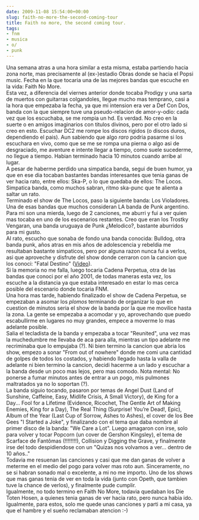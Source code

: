 ```yaml
---  
date: 2009-11-08 15:54:00+00:00  
slug: faith-no-more-the-second-coming-tour  
title: Faith no more, the second coming tour.  
tags:  
- fnm  
- musica  
- o/  
- punk  
---  
```

  
Una semana atras a una hora similar a esta misma, estaba partiendo hacia zona norte, mas precisamente al (ex-)estadio Obras donde se hacia el Popsi music. Fecha en la que tocaria una de las mejores bandas que escuche en la vida: Faith No More.  
Esta vez, a diferencia del viernes anterior donde tocaba Prodigy y una sarta de muertos con guitarras colgandoles, llegue mucho mas temprano, casi a la hora que empezaba la fecha, ya que mi intension era ver a Def Con Dos, banda con la que siempre tuve una pseudo-relacion de amor-y-odio: cada vez que los escuchaba, se me rompia un hd. Es verdad. No creo en la suerte o en amigos imaginarios con titulos divinos, pero por el otro lado si creo en esto. Escuchar DC2 me rompe los discos rigidos (o discos duros, dependiendo el pais). Aun sabiendo que algo *raro* podria pasarme si los escuchara en vivo, como que se me se rompa una pierna o algo asi de desgraciado, me aventure e intente llegar a tiempo, como suele sucederme, no llegue a tiempo. Habian terminado hacia 10 minutos cuando arribe al lugar.   
A pesar de haberme perdido una simpatica banda, segui de buen humor, ya que en ese dia tocaban bastantes bandas interesantes que tenia ganas de ver hacia rato, entre ellos: Ska-P, o lo que quedaba de ellos: The Locos. Simpatica banda, como muchos sabran, ritmo ska-punc que te alienta a saltar un rato.  
Terminado el show de The Locos, paso la siguiente banda: Los Violadores. Una de esas bandas que muchos consideran LA banda de Punk argentino. Para mi son una mierda, luego de 2 canciones, me aburri y fui a ver quien mas tocaba en uno de los escenarios restantes. Creo que eran los Trostky Vengaran, una banda uruguaya de Punk ¿Melodico?, bastante aburridos para mi gusto.  
Al rato, escucho que sonaba de fondo una banda conocida: Bulldog, otra banda punk, años atras en mis años de adolescencia y rebeldia me resultaban bastante simpaticos, pero por alguna razon nunca fui a verlos, asi que aproveche y disfrute del show donde cerraron con la cancion que los conoci: "Fatal Destino" ([Video](http://www.youtube.com/watch?v=o1J1YUVKgvY)).   
Si la memoria no me falla, luego tocaria Cadena Perpetua, otra de las bandas que conoci por el año 2001, de todas maneras esta vez, los escuche a la distancia ya que estaba interesado en estar lo mas cerca posible del escenario donde tocaria FNM.  
Una hora mas tarde, habiendo finalizado el show de Cadena Perpetua, se empezaban a asomar los _plomos_ terminando de organizar lo que en cuestion de minutos seria el show de la banda por la que me movilice hasta la zona. La gente se empezaba a acomodar y yo, aprovechando que puedo escabullirme en lugares no muy grandes, empece a moverme lo mas adelante posible.  
Salia el tecladista de la banda y empezaba a tocar "Reunited", una vez mas la muchedumbre me llevaba de aca para alla, mientras un tipo adelante me recriminaba que lo empujaba (?). Ni bien termino la cancion que abria los show, empezo a sonar "From out of nowhere" donde me comi una cantidad de golpes de todos los costados, y habiendo llegado hasta la valla de adelante ni bien termino la cancion, decidi hacerme a un lado y escuchar a la banda desde un poco mas lejos, pero mas comodo. Nota mental: No ponerse a fumar minutos antes de entrar a un pogo, mis pulmones maltratados ya no lo soportan (?).  
La banda siguio tocando, pasaron por temas de Angel Dust (Land of Sunshine, Caffeine, Easy, Midlife Crisis, A Small Victory), de King for a Day... Fool for a Lifetime (Evidence, Ricochet, The Gentle Art of Making Enemies, King for a Day), The Real Thing (Surprise! You’re Dead!, Epic), Album of the Year (Last Cup of Sorrow, Ashes to Ashes), el cover de los Bee Gees "I Started a Joke", y finalizando con el tema que daba nombre al primer disco de la banda: "We Care a Lot". Luego amagaron con irse, solo para volver y tocar Popcorn (un cover de Gershon Kingsley), el tema de Scarface de Fantômas (!!!!!!!!), Collision y Digging the Grave, y finalmente irse del todo despidiendose con un "Quizas nos volvamos a ver... dentro de 10 años.."  
Todavia me resuenan las canciones y casi que me dan ganas de volver a meterme en el medio del pogo para volver mas roto aun. Sinceramente, no se si habran sonado mal o excelente, a mi no me importo. Uno de los shows que mas ganas tenia de ver en toda la vida (junto con Opeth, que tambien tuve la chance de verlos), y finalmente pude cumplir.  
Igualmente, no todo termino en Faith No More, todavia quedaban los Die Toten Hosen, a quienes tenia ganas de ver hacia rato, pero nunca habia ido. Igualmente, para estos, solo me quede unas canciones y parti a mi casa, ya que el hambre y el sueño reclamaban atencion :-)  
